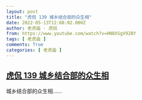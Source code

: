 ```yaml
---
layout: post
title: "虎侃 139 城乡结合部的众生相"
date: 2022-05-13T12:08:02.000Z
author: 老虎庙 · 虎侃
from: https://www.youtube.com/watch?v=HN8XSgV92BY
tags: [ 老虎庙 ]
comments: True
categories: [ 老虎庙 ]
---
```

<!--1652443682000-->
[虎侃 139 城乡结合部的众生相](https://www.youtube.com/watch?v=HN8XSgV92BY)
------

<div>
城乡结合部的众生相……
</div>
